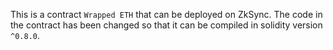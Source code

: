 This is a contract `Wrapped ETH` that can be deployed on ZkSync. 
The code in the contract has been changed so that it can be compiled in solidity version `^0.8.0`.
